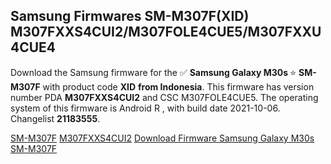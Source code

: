 <h2>Samsung Firmwares SM-M307F(XID) M307FXXS4CUI2/M307FOLE4CUE5/M307FXXU4CUE4</h2>
Download the Samsung firmware for the ✅ <strong>Samsung Galaxy M30s </strong> ⭐ <strong>SM-M307F</strong> with product code <strong>XID</strong> <strong> from Indonesia</strong>. This firmware has version number PDA <strong>M307FXXS4CUI2</strong> and CSC M307FOLE4CUE5. The operating system of this firmware is Android R , with build date 2021-10-06. Changelist <strong>21183555</strong>.


[SM-M307F](https://samfirm.shop/samsung/model/SM-M307F)
[M307FXXS4CUI2](https://samfirm.shop/samsung/pda/M307FXXS4CUI2)
[Download Firmware Samsung Galaxy M30s SM-M307F](https://samfirm.shop/samsung/firmware/462730)
